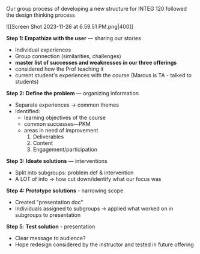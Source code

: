 Our group process of developing a new structure for INTEG 120 followed the design thinking process

![[Screen Shot 2023-11-26 at 6.59.51 PM.png|400]]

**Step 1: Empathize with the user** — sharing our stories

- Individual experiences
- Group connection (similarities, challenges)
- **master list of successes and weaknesses in our three offerings**
- considered how the Prof teaching it
- current student's experiences with the course (Marcus is TA - talked to students)

**Step 2:** **Define the problem** — organizing information

- Separate experiences → common themes
- Identified:
  - learning objectives of the course
  - common successes—PKM
  - areas in need of improvement
    1. Deliverables
    2. Content
    3. Engagement/participation

**Step 3:** **Ideate solutions** — interventions

- Split into subgroups: problem def & intervention
- A LOT of info → how cut down/identify what our focus was

**Step 4: Prototype solutions** - narrowing scope

- Created "presentation doc"
- Individuals assigned to subgroups → applied what worked on in subgroups to presentation

**Step 5**: **Test solution** - presentation

- Clear message to audience?
- Hope redesign considered by the instructor and tested in future offering
